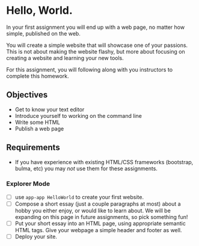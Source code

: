 # Hello, World.

In your first assignment you will end up with a web page, no matter how simple, published on the web.

You will create a simple website that will showcase one of your passions. This is not about making the website flashy, but more about focusing on creating a website and learning your new tools.

For this assignment, you will following along with you instructors to complete this homework.

## Objectives

- Get to know your text editor
- Introduce yourself to working on the command line
- Write some HTML
- Publish a web page

## Requirements

- If you have experience with existing HTML/CSS frameworks (bootstrap, bulma, etc) you may _not_ use them for these assignments.

### Explorer Mode

- [ ] use `app-app HelloWorld` to create your first website.
- [ ] Compose a short essay (just a couple paragraphs at most) about a hobby you either enjoy, or would like to learn about. We will be expanding on this page in future assignments, so pick something fun!
- [ ] Put your short essay into an HTML page, using appropriate semantic HTML tags. Give your webpage a simple header and footer as well.
- [ ] Deploy your site.
